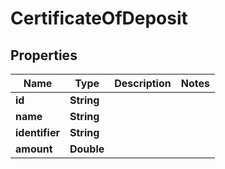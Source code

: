 

# CertificateOfDeposit


## Properties

| Name | Type | Description | Notes |
|------------ | ------------- | ------------- | -------------|
|**id** | **String** |  |  |
|**name** | **String** |  |  |
|**identifier** | **String** |  |  |
|**amount** | **Double** |  |  |



